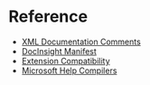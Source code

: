 # Reference

- [XML Documentation Comments](./xmldoc/README.md)
- [DocInsight Manifest](./manifest.md)
- [Extension Compatibility](./extension-compatibility.md)
- [Microsoft Help Compilers](./microsoft-help-compilers.md)
